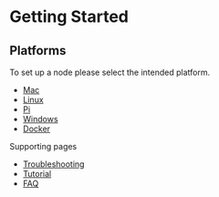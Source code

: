 # Getting Started

## Platforms

To set up a node please select the intended platform. 

- [Mac](/node/platforms/mac)
- [Linux](/node/platforms/linux)
- [Pi](/node/platforms/pi)
- [Windows](/node/platforms/windows)
- [Docker](/node/platforms/docker)

Supporting pages

- [Troubleshooting](/node/platforms/troubleshooting)
- [Tutorial](/node/platforms/tutorial)
- [FAQ](/node/platforms/faq)